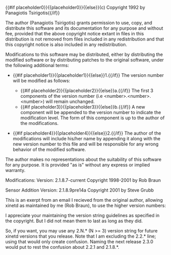 {{#if placeholder0}}{{placeholder0}}{{else}}(c) Copyright 1992 by Panagiotis Tsirigotis{{/if}}

The author (Panagiotis Tsirigotis) grants permission to use, copy, and distribute this software and its documentation for any purpose and without fee, provided that the above copyright notice extant in files in this distribution is not removed from files included in any redistribution and that this copyright notice is also included in any redistribution.

Modifications to this software may be distributed, either by distributing the modified software or by distributing patches to the original software, under the following additional terms:

* {{#if placeholder1}}{{placeholder1}}{{else}}1.{{/if}} The version number will be modified as follows:
  * {{#if placeholder2}}{{placeholder2}}{{else}}a.{{/if}} The first 3 components of the version number (i.e &lt;number&gt;.&lt;number&gt;.&lt;number&gt;) will remain unchanged.
  * {{#if placeholder3}}{{placeholder3}}{{else}}b.{{/if}} A new component will be appended to the version number to indicate the modification level. The form of this component is up to the author of the modifications.

* {{#if placeholder4}}{{placeholder4}}{{else}}2.{{/if}} The author of the modifications will include his/her name by appending it along with the new version number to this file and will be responsible for any wrong behavior of the modified software.

The author makes no representations about the suitability of this software for any purpose. It is provided &quot;as is&quot; without any express or implied warranty.

Modifications: Version: 2.1.8.7-current Copyright 1998-2001 by Rob Braun

Sensor Addition Version: 2.1.8.9pre14a Copyright 2001 by Steve Grubb

This is an exerpt from an email I recieved from the original author, allowing xinetd as maintained by me (Rob Braun), to use the higher version numbers:

I appreciate your maintaining the version string guidelines as specified in the copyright. But I did not mean them to last as long as they did.

So, if you want, you may use any 2.N.\* (N &gt;= 3) version string for future xinetd versions that you release. Note that I am excluding the 2.2.\* line; using that would only create confusion. Naming the next release 2.3.0 would put to rest the confusion about 2.2.1 and 2.1.8.\*.